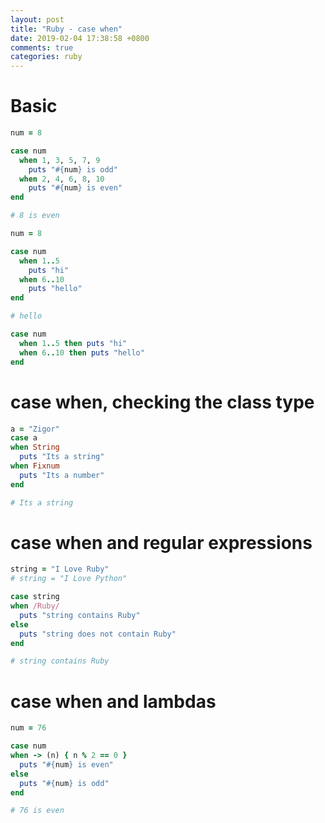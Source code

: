 ```yaml
---
layout: post
title: "Ruby - case when"
date: 2019-02-04 17:38:58 +0800
comments: true
categories: ruby
---
```


<!-- more -->

# Basic

```ruby
num = 8

case num
  when 1, 3, 5, 7, 9
    puts "#{num} is odd"
  when 2, 4, 6, 8, 10
    puts "#{num} is even"
end

# 8 is even
```


```ruby
num = 8

case num
  when 1..5
    puts "hi"
  when 6..10
    puts "hello"
end

# hello
```

```ruby
case num
  when 1..5 then puts "hi"
  when 6..10 then puts "hello"
end
```

# case when, checking the class type

```ruby
a = "Zigor"
case a
when String
  puts "Its a string"
when Fixnum
  puts "Its a number"
end

# Its a string
```

# case when and regular expressions

```ruby
string = "I Love Ruby"
# string = "I Love Python"

case string
when /Ruby/
  puts "string contains Ruby"
else
  puts "string does not contain Ruby"
end

# string contains Ruby
```

# case when and lambdas


```ruby
num = 76

case num
when -> (n) { n % 2 == 0 }
  puts "#{num} is even"
else
  puts "#{num} is odd"
end

# 76 is even
```
